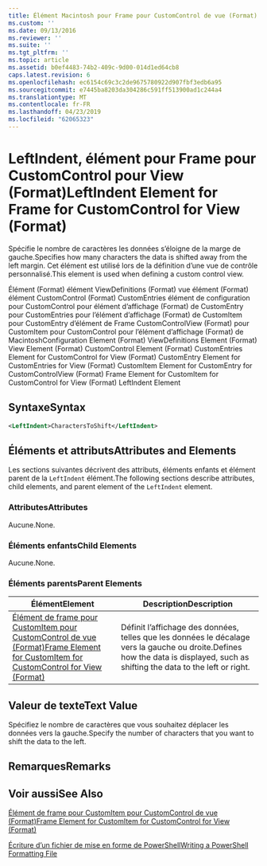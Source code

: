 ```yaml
---
title: Élément Macintosh pour Frame pour CustomControl de vue (Format) | Microsoft Docs
ms.custom: ''
ms.date: 09/13/2016
ms.reviewer: ''
ms.suite: ''
ms.tgt_pltfrm: ''
ms.topic: article
ms.assetid: b0ef4483-74b2-409c-9d00-014d1ed64cb8
caps.latest.revision: 6
ms.openlocfilehash: ec6154c69c3c2de9675780922d907fbf3edb6a95
ms.sourcegitcommit: e7445ba8203da304286c591ff513900ad1c244a4
ms.translationtype: MT
ms.contentlocale: fr-FR
ms.lasthandoff: 04/23/2019
ms.locfileid: "62065323"
---
```

# <a name="leftindent-element-for-frame-for-customcontrol-for-view-format"></a><span data-ttu-id="2e6a7-102">LeftIndent, élément pour Frame pour CustomControl pour View (Format)</span><span class="sxs-lookup"><span data-stu-id="2e6a7-102">LeftIndent Element for Frame for CustomControl for View (Format)</span></span>

<span data-ttu-id="2e6a7-103">Spécifie le nombre de caractères les données s’éloigne de la marge de gauche.</span><span class="sxs-lookup"><span data-stu-id="2e6a7-103">Specifies how many characters the data is shifted away from the left margin.</span></span> <span data-ttu-id="2e6a7-104">Cet élément est utilisé lors de la définition d’une vue de contrôle personnalisé.</span><span class="sxs-lookup"><span data-stu-id="2e6a7-104">This element is used when defining a custom control view.</span></span>

<span data-ttu-id="2e6a7-105">Élément (Format) élément ViewDefinitions (Format) vue élément (Format) élément CustomControl (Format) CustomEntries élément de configuration pour CustomControl pour élément d’affichage (Format) de CustomEntry pour CustomEntries pour l’élément d’affichage (Format) de CustomItem pour CustomEntry d’élément de Frame CustomControlView (Format) pour CustomItem pour CustomControl pour l’élément d’affichage (Format) de Macintosh</span><span class="sxs-lookup"><span data-stu-id="2e6a7-105">Configuration Element (Format) ViewDefinitions Element (Format) View Element (Format) CustomControl Element (Format) CustomEntries Element for CustomControl for View (Format) CustomEntry Element for CustomEntries for View (Format) CustomItem Element for CustomEntry for CustomControlView (Format) Frame Element for CustomItem for CustomControl for View (Format) LeftIndent Element</span></span>

## <a name="syntax"></a><span data-ttu-id="2e6a7-106">Syntaxe</span><span class="sxs-lookup"><span data-stu-id="2e6a7-106">Syntax</span></span>

```xml
<LeftIndent>CharactersToShift</LeftIndent>
```

## <a name="attributes-and-elements"></a><span data-ttu-id="2e6a7-107">Éléments et attributs</span><span class="sxs-lookup"><span data-stu-id="2e6a7-107">Attributes and Elements</span></span>

<span data-ttu-id="2e6a7-108">Les sections suivantes décrivent des attributs, éléments enfants et élément parent de la `LeftIndent` élément.</span><span class="sxs-lookup"><span data-stu-id="2e6a7-108">The following sections describe attributes, child elements, and parent element of the `LeftIndent` element.</span></span>

### <a name="attributes"></a><span data-ttu-id="2e6a7-109">Attributes</span><span class="sxs-lookup"><span data-stu-id="2e6a7-109">Attributes</span></span>

<span data-ttu-id="2e6a7-110">Aucune.</span><span class="sxs-lookup"><span data-stu-id="2e6a7-110">None.</span></span>

### <a name="child-elements"></a><span data-ttu-id="2e6a7-111">Éléments enfants</span><span class="sxs-lookup"><span data-stu-id="2e6a7-111">Child Elements</span></span>

<span data-ttu-id="2e6a7-112">Aucune.</span><span class="sxs-lookup"><span data-stu-id="2e6a7-112">None.</span></span>

### <a name="parent-elements"></a><span data-ttu-id="2e6a7-113">Éléments parents</span><span class="sxs-lookup"><span data-stu-id="2e6a7-113">Parent Elements</span></span>

|<span data-ttu-id="2e6a7-114">Élément</span><span class="sxs-lookup"><span data-stu-id="2e6a7-114">Element</span></span>|<span data-ttu-id="2e6a7-115">Description</span><span class="sxs-lookup"><span data-stu-id="2e6a7-115">Description</span></span>|
|-------------|-----------------|
|[<span data-ttu-id="2e6a7-116">Élément de frame pour CustomItem pour CustomControl de vue (Format)</span><span class="sxs-lookup"><span data-stu-id="2e6a7-116">Frame Element for CustomItem for CustomControl for View (Format)</span></span>](./frame-element-for-customitem-for-customcontrol-for-view-format.md)|<span data-ttu-id="2e6a7-117">Définit l’affichage des données, telles que les données le décalage vers la gauche ou droite.</span><span class="sxs-lookup"><span data-stu-id="2e6a7-117">Defines how the data is displayed, such as shifting the data to the left or right.</span></span>|

## <a name="text-value"></a><span data-ttu-id="2e6a7-118">Valeur de texte</span><span class="sxs-lookup"><span data-stu-id="2e6a7-118">Text Value</span></span>

<span data-ttu-id="2e6a7-119">Spécifiez le nombre de caractères que vous souhaitez déplacer les données vers la gauche.</span><span class="sxs-lookup"><span data-stu-id="2e6a7-119">Specify the number of characters that you want to shift the data to the left.</span></span>

## <a name="remarks"></a><span data-ttu-id="2e6a7-120">Remarques</span><span class="sxs-lookup"><span data-stu-id="2e6a7-120">Remarks</span></span>

## <a name="see-also"></a><span data-ttu-id="2e6a7-121">Voir aussi</span><span class="sxs-lookup"><span data-stu-id="2e6a7-121">See Also</span></span>

[<span data-ttu-id="2e6a7-122">Élément de frame pour CustomItem pour CustomControl de vue (Format)</span><span class="sxs-lookup"><span data-stu-id="2e6a7-122">Frame Element for CustomItem for CustomControl for View (Format)</span></span>](./frame-element-for-customitem-for-customcontrol-for-view-format.md)

[<span data-ttu-id="2e6a7-123">Écriture d’un fichier de mise en forme de PowerShell</span><span class="sxs-lookup"><span data-stu-id="2e6a7-123">Writing a PowerShell Formatting File</span></span>](./writing-a-powershell-formatting-file.md)
